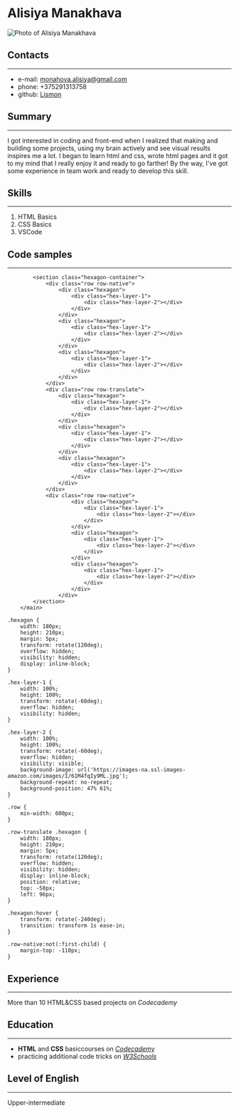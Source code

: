 # Alisiya Manakhava #
![Photo of Alisiya Manakhava](https://jobs.tut.by/photo/493307783.jpeg?t=1551340282&h=-JKZobnBpkhPlfWQrKc3wA)
## Contacts
***
* e-mail: monahova.alisiya@gmail.com
* phone: +375291313758
* github: [Lismon](https://github.com/Lismon)
## Summary
***
I got interested in coding and front-end when I realized that making and building some projects, using my brain actively and see visual results inspires me a lot. I began to learn html and css, wrote html pages and it got to my mind that I really enjoy it and ready to go farther! By the way, I've got some experience in team work and ready to develop this skill.
## Skills
***
1. HTML Basics
2. CSS Basics
3. VSCode
## Code samples
***
``` <main>
        <section class="hexagon-container">
            <div class="row row-native">
                <div class="hexagon">
                    <div class="hex-layer-1">
                        <div class="hex-layer-2"></div>
                    </div>
                </div>
                <div class="hexagon">
                    <div class="hex-layer-1">
                        <div class="hex-layer-2"></div>
                    </div>
                </div>
                <div class="hexagon">
                    <div class="hex-layer-1">
                        <div class="hex-layer-2"></div>
                    </div>
                </div>
            </div>
            <div class="row row-translate">
                <div class="hexagon">
                    <div class="hex-layer-1">
                        <div class="hex-layer-2"></div>
                    </div>
                </div>
                <div class="hexagon">
                    <div class="hex-layer-1">
                        <div class="hex-layer-2"></div>
                    </div>
                </div>
                <div class="hexagon">
                    <div class="hex-layer-1">
                        <div class="hex-layer-2"></div>
                    </div>
                </div>
            </div>
            <div class="row row-native">
                    <div class="hexagon">
                        <div class="hex-layer-1">
                            <div class="hex-layer-2"></div>
                        </div>
                    </div>
                    <div class="hexagon">
                        <div class="hex-layer-1">
                            <div class="hex-layer-2"></div>
                        </div>
                    </div>
                    <div class="hexagon">
                        <div class="hex-layer-1">
                            <div class="hex-layer-2"></div>
                        </div>
                    </div>
                </div>
        </section>
    </main>

.hexagon {
    width: 180px;
    height: 210px;
    margin: 5px;
    transform: rotate(120deg);
    overflow: hidden;
    visibility: hidden;
    display: inline-block;
}

.hex-layer-1 {
    width: 100%;
    height: 100%;
    transform: rotate(-60deg);
    overflow: hidden;
    visibility: hidden;
}

.hex-layer-2 {
    width: 100%;
    height: 100%;
    transform: rotate(-60deg);
    overflow: hidden;
    visibility: visible;
    background-image: url('https://images-na.ssl-images-amazon.com/images/I/61M4fqIy9ML.jpg');
    background-repeat: no-repeat;
    background-position: 47% 61%;
}

.row {
    min-width: 600px;
}

.row-translate .hexagon {
    width: 180px;
    height: 210px;
    margin: 5px;
    transform: rotate(120deg);
    overflow: hidden;
    visibility: hidden;
    display: inline-block;
    position: relative;
    top: -58px;
    left: 96px;
}

.hexagon:hover {
    transform: rotate(-240deg);
    transition: transform 1s ease-in;
}

.row-native:not(:first-child) {
    margin-top: -110px;
}
```
## Experience
***
More than 10 HTML&CSS based projects on _Codecademy_

## Education
***
+ **HTML** and **CSS** basiccourses on [*Codecademy*](https://www.codecademy.com/)
+ practicing additional code tricks on [*W3Schools*](https://www.w3schools.com/)

## Level of English
***
Upper-intermediate
